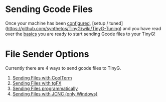 Sending Gcode Files
===
Once your machine has been [configured](https://github.com/synthetos/TinyG/wiki/TinyG-Configuration), [setup / tuned] (https://github.com/synthetos/TinyG/wiki/TinyG-Tuning) and you have read over the [basics](https://github.com/synthetos/TinyG/wiki#tinyg-basic-pages) you are ready to start sending Gcode files to your TinyG!

File Sender Options
====
Currently there are 4 ways to send gcode files to TinyG.<br>
1. [Sending Files with CoolTerm](https://github.com/synthetos/TinyG/wiki/TinyG-Sending-Files-with-CoolTerm)<br>
2. [Sending Files with tgFX](https://github.com/synthetos/TinyG/wiki/TinyG-Sending-Files-with-tgFX)<br>
3. [Sending Files programmatically](https://github.com/synthetos/TinyG/wiki/Tinyg-Communications-Programming)<br>
4. [Sending Files with JCNC (only Windows)](http://www.jtronics.de/software/jcnc-cnc-steuerung.html)<br>
